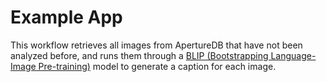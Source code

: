 # Example App

This workflow retrieves all images from ApertureDB that have not been
analyzed before, and runs them through a
[BLIP (Bootstrapping Language-Image Pre-training)](https://github.com/salesforce/BLIP)
model to generate a caption for each image.
